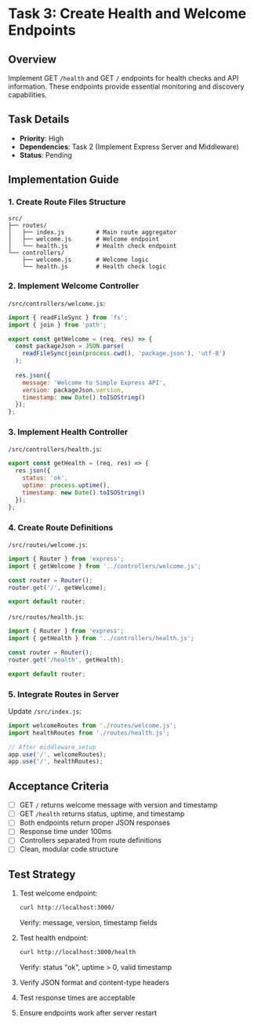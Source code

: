 # Task 3: Create Health and Welcome Endpoints

## Overview
Implement GET `/health` and GET `/` endpoints for health checks and API information. These endpoints provide essential monitoring and discovery capabilities.

## Task Details
- **Priority**: High
- **Dependencies**: Task 2 (Implement Express Server and Middleware)
- **Status**: Pending

## Implementation Guide

### 1. Create Route Files Structure
```
src/
├── routes/
│   ├── index.js         # Main route aggregator
│   ├── welcome.js       # Welcome endpoint
│   └── health.js        # Health check endpoint
└── controllers/
    ├── welcome.js       # Welcome logic
    └── health.js        # Health check logic
```

### 2. Implement Welcome Controller
`/src/controllers/welcome.js`:
```javascript
import { readFileSync } from 'fs';
import { join } from 'path';

export const getWelcome = (req, res) => {
  const packageJson = JSON.parse(
    readFileSync(join(process.cwd(), 'package.json'), 'utf-8')
  );
  
  res.json({
    message: 'Welcome to Simple Express API',
    version: packageJson.version,
    timestamp: new Date().toISOString()
  });
};
```

### 3. Implement Health Controller
`/src/controllers/health.js`:
```javascript
export const getHealth = (req, res) => {
  res.json({
    status: 'ok',
    uptime: process.uptime(),
    timestamp: new Date().toISOString()
  });
};
```

### 4. Create Route Definitions
`/src/routes/welcome.js`:
```javascript
import { Router } from 'express';
import { getWelcome } from '../controllers/welcome.js';

const router = Router();
router.get('/', getWelcome);

export default router;
```

`/src/routes/health.js`:
```javascript
import { Router } from 'express';
import { getHealth } from '../controllers/health.js';

const router = Router();
router.get('/health', getHealth);

export default router;
```

### 5. Integrate Routes in Server
Update `/src/index.js`:
```javascript
import welcomeRoutes from './routes/welcome.js';
import healthRoutes from './routes/health.js';

// After middleware setup
app.use('/', welcomeRoutes);
app.use('/', healthRoutes);
```

## Acceptance Criteria
- [ ] GET `/` returns welcome message with version and timestamp
- [ ] GET `/health` returns status, uptime, and timestamp
- [ ] Both endpoints return proper JSON responses
- [ ] Response time under 100ms
- [ ] Controllers separated from route definitions
- [ ] Clean, modular code structure

## Test Strategy
1. Test welcome endpoint:
   ```bash
   curl http://localhost:3000/
   ```
   Verify: message, version, timestamp fields

2. Test health endpoint:
   ```bash
   curl http://localhost:3000/health
   ```
   Verify: status "ok", uptime > 0, valid timestamp

3. Verify JSON format and content-type headers
4. Test response times are acceptable
5. Ensure endpoints work after server restart